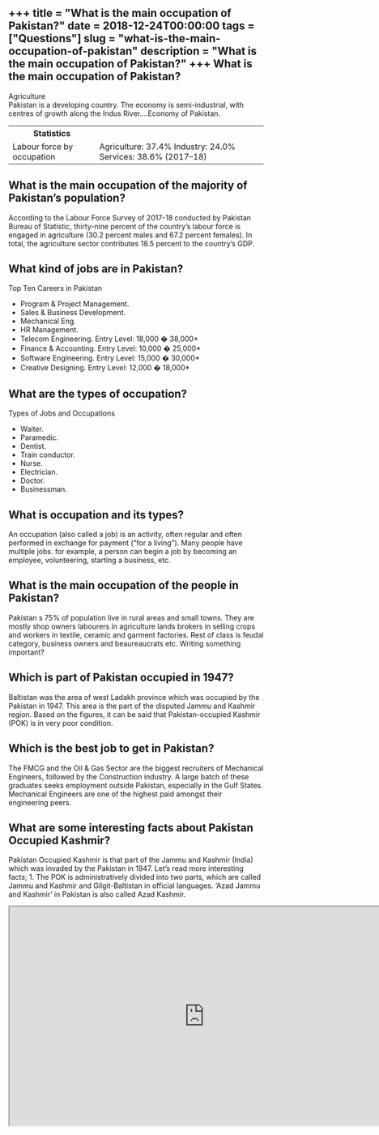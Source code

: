 +++
title = "What is the main occupation of Pakistan?"
date = 2018-12-24T00:00:00
tags = ["Questions"]
slug = "what-is-the-main-occupation-of-pakistan"
description = "What is the main occupation of Pakistan?"
+++
What is the main occupation of Pakistan?
----------------------------------------

Agriculture  
Pakistan is a developing country. The economy is semi-industrial, with centres of growth along the Indus River….Economy of Pakistan.

<table><tr><th>Statistics</th></tr><tr><td>Labour force by occupation</td><td>Agriculture: 37.4% Industry: 24.0% Services: 38.6% (2017–18)</td></tr></table>

What is the main occupation of the majority of Pakistan’s population?
---------------------------------------------------------------------

According to the Labour Force Survey of 2017-18 conducted by Pakistan Bureau of Statistic, thirty-nine percent of the country’s labour force is engaged in agriculture (30.2 percent males and 67.2 percent females). In total, the agriculture sector contributes 18.5 percent to the country’s GDP.

What kind of jobs are in Pakistan?
----------------------------------

Top Ten Careers in Pakistan

- Program &amp; Project Management.
- Sales &amp; Business Development.
- Mechanical Eng.
- HR Management.
- Telecom Engineering. Entry Level: 18,000 � 38,000\*
- Finance &amp; Accounting. Entry Level: 10,000 � 25,000\*
- Software Engineering. Entry Level: 15,000 � 30,000\*
- Creative Designing. Entry Level: 12,000 � 18,000\*

What are the types of occupation?
---------------------------------

Types of Jobs and Occupations

- Waiter.
- Paramedic.
- Dentist.
- Train conductor.
- Nurse.
- Electrician.
- Doctor.
- Businessman.

What is occupation and its types?
---------------------------------

An occupation (also called a job) is an activity, often regular and often performed in exchange for payment (“for a living”). Many people have multiple jobs. for example, a person can begin a job by becoming an employee, volunteering, starting a business, etc.

What is the main occupation of the people in Pakistan?
------------------------------------------------------

Pakistan s 75% of population live in rural areas and small towns. They are mostly shop owners labourers in agriculture lands brokers in selling crops and workers in textile, ceramic and garment factories. Rest of class is feudal category, business owners and beaureaucrats etc. Writing something important?

Which is part of Pakistan occupied in 1947?
-------------------------------------------

Baltistan was the area of west Ladakh province which was occupied by the Pakistan in 1947. This area is the part of the disputed Jammu and Kashmir region. Based on the figures, it can be said that Pakistan-occupied Kashmir (POK) is in very poor condition.

Which is the best job to get in Pakistan?
-----------------------------------------

The FMCG and the Oil &amp; Gas Sector are the biggest recruiters of Mechanical Engineers, followed by the Construction industry. A large batch of these graduates seeks employment outside Pakistan, especially in the Gulf States. Mechanical Engineers are one of the highest paid amongst their engineering peers.

What are some interesting facts about Pakistan Occupied Kashmir?
----------------------------------------------------------------

Pakistan Occupied Kashmir is that part of the Jammu and Kashmir (India) which was invaded by the Pakistan in 1947. Let’s read more interesting facts; 1. The POK is administratively divided into two parts, which are called Jammu and Kashmir and Gilgit-Baltistan in official languages. ‘Azad Jammu and Kashmir’ in Pakistan is also called Azad Kashmir.

<iframe allow="accelerometer; autoplay; clipboard-write; encrypted-media; gyroscope; picture-in-picture" allowfullscreen="" class="__youtube_prefs__  epyt-is-override  no-lazyload" data-no-lazy="1" data-origheight="433" data-origwidth="770" data-skipgform_ajax_framebjll="" height="433" id="_ytid_26892" loading="lazy" src="https://www.youtube.com/embed/u1SVpeqS3W0?enablejsapi=1&autoplay=0&cc_load_policy=0&cc_lang_pref=&iv_load_policy=1&loop=0&modestbranding=0&rel=1&fs=1&playsinline=0&autohide=2&theme=dark&color=red&controls=1&" title="YouTube player" width="770"></iframe>